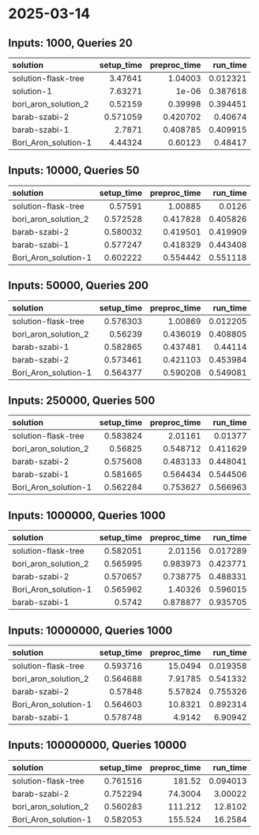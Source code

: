 # 2025-03-14

## Inputs: 1000, Queries 20

| solution             |   setup_time |   preproc_time |   run_time |
|:---------------------|-------------:|---------------:|-----------:|
| solution-flask-tree  |     3.47641  |       1.04003  |   0.012321 |
| solution-1           |     7.63271  |       1e-06    |   0.387618 |
| bori_aron_solution_2 |     0.52159  |       0.39998  |   0.394451 |
| barab-szabi-2        |     0.571059 |       0.420702 |   0.40674  |
| barab-szabi-1        |     2.7871   |       0.408785 |   0.409915 |
| Bori_Aron_solution-1 |     4.44324  |       0.60123  |   0.48417  |

## Inputs: 10000, Queries 50

| solution             |   setup_time |   preproc_time |   run_time |
|:---------------------|-------------:|---------------:|-----------:|
| solution-flask-tree  |     0.57591  |       1.00885  |   0.0126   |
| bori_aron_solution_2 |     0.572528 |       0.417828 |   0.405826 |
| barab-szabi-2        |     0.580032 |       0.419501 |   0.419909 |
| barab-szabi-1        |     0.577247 |       0.418329 |   0.443408 |
| Bori_Aron_solution-1 |     0.602222 |       0.554442 |   0.551118 |

## Inputs: 50000, Queries 200

| solution             |   setup_time |   preproc_time |   run_time |
|:---------------------|-------------:|---------------:|-----------:|
| solution-flask-tree  |     0.576303 |       1.00869  |   0.012205 |
| bori_aron_solution_2 |     0.56239  |       0.436019 |   0.408805 |
| barab-szabi-1        |     0.582865 |       0.437481 |   0.44114  |
| barab-szabi-2        |     0.573461 |       0.421103 |   0.453984 |
| Bori_Aron_solution-1 |     0.564377 |       0.590208 |   0.549081 |

## Inputs: 250000, Queries 500

| solution             |   setup_time |   preproc_time |   run_time |
|:---------------------|-------------:|---------------:|-----------:|
| solution-flask-tree  |     0.583824 |       2.01161  |   0.01377  |
| bori_aron_solution_2 |     0.56825  |       0.548712 |   0.411629 |
| barab-szabi-2        |     0.575608 |       0.483133 |   0.448041 |
| barab-szabi-1        |     0.581665 |       0.564434 |   0.544506 |
| Bori_Aron_solution-1 |     0.562284 |       0.753627 |   0.566963 |

## Inputs: 1000000, Queries 1000

| solution             |   setup_time |   preproc_time |   run_time |
|:---------------------|-------------:|---------------:|-----------:|
| solution-flask-tree  |     0.582051 |       2.01156  |   0.017289 |
| bori_aron_solution_2 |     0.565995 |       0.983973 |   0.423771 |
| barab-szabi-2        |     0.570657 |       0.738775 |   0.488331 |
| Bori_Aron_solution-1 |     0.565962 |       1.40326  |   0.596015 |
| barab-szabi-1        |     0.5742   |       0.878877 |   0.935705 |

## Inputs: 10000000, Queries 1000

| solution             |   setup_time |   preproc_time |   run_time |
|:---------------------|-------------:|---------------:|-----------:|
| solution-flask-tree  |     0.593716 |       15.0494  |   0.019358 |
| bori_aron_solution_2 |     0.564688 |        7.91785 |   0.541332 |
| barab-szabi-2        |     0.57848  |        5.57824 |   0.755326 |
| Bori_Aron_solution-1 |     0.564603 |       10.8321  |   0.892314 |
| barab-szabi-1        |     0.578748 |        4.9142  |   6.90942  |

## Inputs: 100000000, Queries 10000

| solution             |   setup_time |   preproc_time |   run_time |
|:---------------------|-------------:|---------------:|-----------:|
| solution-flask-tree  |     0.761516 |       181.52   |   0.094013 |
| barab-szabi-2        |     0.752294 |        74.3004 |   3.00022  |
| bori_aron_solution_2 |     0.560283 |       111.212  |  12.8102   |
| Bori_Aron_solution-1 |     0.582053 |       155.524  |  16.2584   |